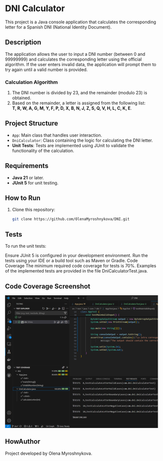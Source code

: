 # DNI Calculator

This project is a Java console application that calculates the corresponding letter for a Spanish DNI (National Identity Document).

## Description

The application allows the user to input a DNI number (between 0 and 99999999) and calculates the corresponding letter using the official algorithm. If the user enters invalid data, the application will prompt them to try again until a valid number is provided.

### Calculation Algorithm
1. The DNI number is divided by 23, and the remainder (modulo 23) is obtained.
2. Based on the remainder, a letter is assigned from the following list:  
   **T, R, W, A, G, M, Y, F, P, D, X, B, N, J, Z, S, Q, V, H, L, C, K, E**.

## Project Structure

- `App`: Main class that handles user interaction.
- `DniCalculator`: Class containing the logic for calculating the DNI letter.
- **Unit Tests**: Tests are implemented using JUnit to validate the functionality of the calculation.

## Requirements

- **Java 21** or later.
- **JUnit 5** for unit testing.

## How to Run

1. Clone this repository:
   ```bash
   git clone https://github.com/OlenaMyroshnykova/DNI.git
   ```
## Tests
To run the unit tests:

Ensure JUnit 5 is configured in your development environment.
Run the tests using your IDE or a build tool such as Maven or Gradle.
Code Coverage
The minimum required code coverage for tests is 70%. Examples of the implemented tests are provided in the file DniCalculatorTest.java.

## Code Coverage Screenshot
<img src="./src/main/java/com/dni/images/DNI coverage.png" title="coverage report" alt="coverage report"/>

## HowAuthor
Project developed by Olena Myroshnykova.
